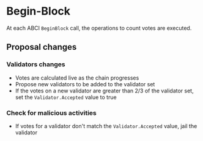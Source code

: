 # Begin-Block

At each ABCI `BeginBlock` call, the operations to count votes are executed.

## Proposal changes

### Validators changes

- Votes are calculated live as the chain progresses
- Propose new validators to be added to the validator set
- If the votes on a new validator are greater than 2/3 of the validator set, set the `Validator.Accepted` value to true

### Check for malicious activities

- If votes for a validator don't match the `Validator.Accepted` value, jail the validator
